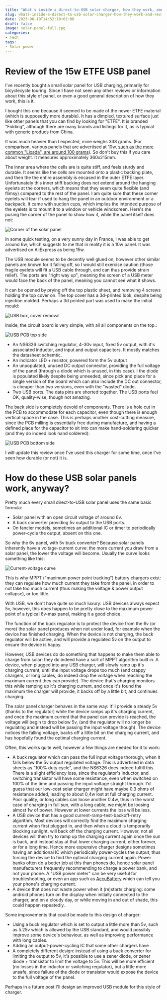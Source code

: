 ```yaml
---
title: "What's inside a direct-to-USB solar charger, how they work, and review of a new 15w ETFE one"
slug: whats-inside-a-direct-to-usb-solar-charger-how-they-work-and-review-of-a-new-15w-etfe-one
date: 2023-06-10T14:52:10+01:00
draft: false
image: solar-panel-full.jpg
categories:
- Tech
tags:
- Solar power
---
```

# Review of the 15w ETFE USB panel

I've recently bought a small solar panel for USB charging, primarily for bicyclecycle touring. Since I have not seen any other reviews or information about this style of panel, or even a good general description of how they work, this is it.

I bought this one because it seemed to be made of the newer ETFE material (which is supposedly more durable). It has a dimpled, textured surface just like other panels that you can find by looking for "ETFE". It is branded "Folding", although there are many brands and listings for it, as is typical with generic producs from China.

It was much heavier than I expected, mine weighs 338 grams. (For comparison, various panels that are advertised at 10w, [such as the more common "Lixada", are around 100 grams](https://threepointsofthecompass.com/2021/07/31/gear-chat-lightweight-solar-panels/)). So don't buy this if you care about weight. It measures approximately 360x215mm.

The inner area where the cells are is quite stiff, and feels sturdy and durable. It seems like the cells are mounted onto a plastic backing plate, and then the the entire assembly is encased in the outer ETFE layer. Unfortunately this inner stiff backing does not extend around the hanging eyelets at the corners, which means that they seem quite flexible (and flimsy) compared to the rest of the panel. I am quite sure that these corner eyelets will tear if used to hang the panel in an outdoor environment or a backpack. It came with suction cups, which implies the intended purpose of the eyelets is to mount it to a window or vehicle windscreen. Here's me pusing the corner of the panel to show how it, while the panel itself does not:

![Corner of the solar panel](corner.jpg)

In some quick testing, on a very sunny day in France, I was able to get around 6w, which suggests to me that in reality it is a 10w panel. It was advertised on AliExpress as being 15w.

The USB module seems to be decently well glued on, however other similar panels are known for it falling off, so I would still exercise caution (those fragile eyelets will fit a USB cable through, and can thus provide strain relief). The ports are "right way up", meaning the screen of a USB meter would face the back of the panel, meaning you cannot see what it shows.

It can be opened by prying off the top plastic sheet, and removing 4 screws holding the top cover on. The top cover has a 3d-printed look, despite being injection molded. Perhaps a 3d printed part was used to make the initial mould:

![USB box, cover removal](usb-box.jpg)

Inside, the circuit board is very simple, with all all components on the top.: 

![USB PCB top side](board-top.jpg)

* An NS6326 switching regulator, 4-30v input, fixed 5v output, with it's associated inductor, and input and output capacitors. It mostly matches the datasheet schemtic.
* An indicator LED + resistor, powered form the 5v output
* An unpopulated, unused DC output connector, providing the full voltage of the panel (through a diode which is unused, in this case). I the diode is populated likely  despite being unneeded, since pick and place for a single version of the board which can also include the DC out connector, is cheaper than two versions, even with the "wasted" diode.
* Two USB ports. The data pins are shorted together. The USB ports feel OK, quality-wise, though not amazing.

The back side is completely devoid of components. There is a hole cut in the PCB to accommodate for each capacitor, even though there is enough vertical space in the case. This is perhaps another cost-cutting measure, since the PCB milling is essentially free during manufacture, and having a defined place for the capacitor to sit into can make hand-soldering quicker (and they do indeed look hand soldered):

![USB PCB bottom side](board-bottom.jpg)

I will update this review once I've used this charger for some time, once I've seen how durable (or not) it is.

# How do these USB solar panels work, anyway?

Pretty much every small direct-to-USB solar panel uses the same basic formula:

* Solar panel with an open circuit voltage of around 6v.
* A buck converter providing 5v output to the USB ports.
* On fancier models, sometimes an additional IC or timer to periodically power-cycle the output, absent on this one.

So why the 6v panel, with 5v buck converter? Because solar panels inherently have a voltage-current curve: the more current you draw from a solar panel, the lower the voltage will become. Usually the curve looks something like this:

![Current-voltage curve](Current-voltage-IV-curve.png)

This is why MPPT ("maximum power point tracking") battery chargers exist: they can regulate how much current they take from the panel, in order to not take too much current (thus making the voltage & power output collapse), or too little.

With USB, we don't have quite so much luxury: USB devices always expect 5v, however, this does happen to be pretty close to the maximum power point of a typical 6v-max panel, making it a good choice. 

The function of the buck regulator is to protect the device from the 6v (or more) the solar panel produces when not under load, for example when the device has finished charging. When the device is not charging, the buck regulator will be active, and will provide a regulated 5v on the output to ensure the device is happy.

However, USB devices do do something that happens to make them able to charge from solar: they do indeed have a sort of MPPT algorithm built in.  A device, when plugged into any USB charger, will slowly ramp up it's charging current, until the input voltage drops too much (and crappy chargers, or long cables, do indeed drop the voltage when reaching the maximum current they can provide). The device that's charging  monitors this while ramping up it's charging current, and once it's found the maximum the charger will provide, it backs off by a little bit, and continues charging. 

The solar panel charger behaves in the same way: It'll provide a steady 5v (thanks to the regulator) while the device ramps up it's charging current, and once the maximum current that the panel can provide is reached, the voltage will begin to drop below 5v, (and the regulator will no longer be regulating and instead will be passing the input voltage though). The device notices the falling voltage, backs off a little bit on the charging current, and has hopefully found the optimal charging current.

Often, this works quite well, however a few things are needed for it to work:

* A buck regulator which can pass the full input voltage thorough, when it falls below the 5v output regulated voltage. This is advertised in data sheets as "100% duty cycle", and the NS6326 does indeed fulfill this. There is a slight efficiency loss, since the regulator's inductor, and switching transistor will have some resistance, even when switched on 100% of the time and passing the input voltage straight through. I'd guess that our low-cost solar charger might have maybe 0.3 ohms of resistance added, leading to about 0,4w lost at full charging current. Poor quality, or long cables can loose another 0.4w, thus in the worst case of charging in full sun, with a long cable, we might be loosing almost 1w of power. However at lower currents the loss will be less.
* A USB device that has a good current-ramp-test-backoff-retry algorithm. Most devices will correctly find the maximum charging current when first plugged in, and then when a cloud is temporarily blocking sunlight, will back off the charging current. However, not all devices will then try to ramp up the charging current again once the sun is back, and instead stay at that lower charging current, either forever, or for a long time. Hence more expensive charger designs sometimes having an additional IC which periodically power-cycles the output, thus forcing the device to find the optimal charging current again. Power banks often do a better job at this than phones do, hence solar panel manufacturers frequently recommending to charge a power bank, and not your phone. A "USB power meter" can be very useful for troubleshooting, or even an app such as [AccuBattery](https://play.google.com/store/apps/details?id=com.digibites.accubattery) which can tell you your phone's charging current.
* A device that does not waste power when it (re)starts charging: some android phones turn on the display when initially connected to the charger, and on a cloudy day, or while moving in and out of shade, this could happen repeatedly.

Some improvements that could be made to this design of charger: 

* Using a buck regulator which is set to output a little more than 5v, such as 5.25v which is allowed by the USB standard, and would possibly improve some device's behaviour, as well as improving performance with long cables.
* Adding an output-power-cycling IC that some other chargers have
* A completely different design: instead of using a buck converter for limiting the output to 5v, it's possible to use a zener diode, or zener diode + transistor to limit the voltage to 5v. This will be more efficient (no losses in the inductor or switching regulator), but a little more unsafe, since failure of the diode or transistor would expose the device to the full voltage of the panel.

Perhaps in a future post I'll design an improved USB module for this style of charger.
